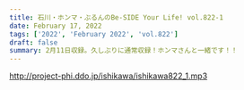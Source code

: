 ```yaml
---
title: 石川・ホンマ・ぶるんのBe-SIDE Your Life! vol.822-1
date: February 17, 2022
tags: ['2022', 'February 2022', 'vol.822']
draft: false
summary: 2月11日収録。久しぶりに通常収録！ホンマさんと一緒です！！
---
```


http://project-phi.ddo.jp/ishikawa/ishikawa822_1.mp3